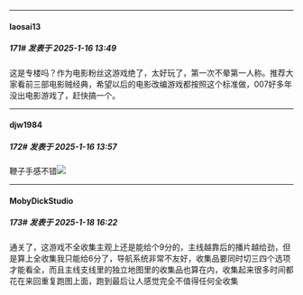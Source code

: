 ﻿
*****

####  laosai13  
##### 171#       发表于 2025-1-16 13:49

这是专楼吗？作为电影粉丝这游戏绝了，太好玩了，第一次不晕第一人称。推荐大家看前三部电影贼经典，希望以后的电影改编游戏都按照这个标准做，007好多年没出电影游戏了，赶快搞一个。


*****

####  djw1984  
##### 172#       发表于 2025-1-16 13:57

鞭子手感不错<img src="https://static.saraba1st.com/image/smiley/face2017/059.png" referrerpolicy="no-referrer">


*****

####  MobyDickStudio  
##### 173#       发表于 2025-1-18 16:22

通关了，这游戏不全收集主观上还是能给个9分的，主线越靠后的播片越给劲，但是算上全收集我只能给6分了，导航系统非常不友好，收集品要同时切三四个选项才能看全，而且主线支线里的独立地图里的收集品也算在内，收集起来很多时间都花在来回重复跑图上面，跑到最后让人感觉完全不值得任何全收集

